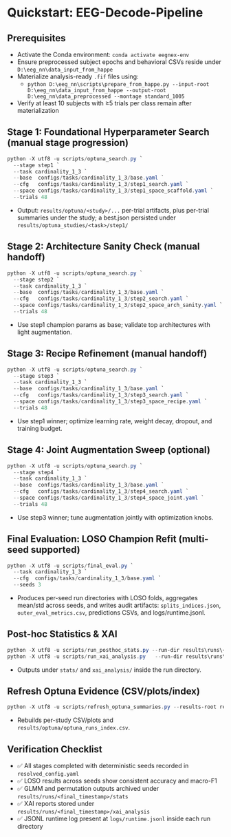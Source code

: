 # Quickstart: EEG-Decode-Pipeline

## Prerequisites
- Activate the Conda environment: `conda activate eegnex-env`
- Ensure preprocessed subject epochs and behavioral CSVs reside under `D:\eeg_nn\data_input_from_happe`
- Materialize analysis-ready `.fif` files using:
  - `python D:\eeg_nn\scripts\prepare_from_happe.py --input-root D:\eeg_nn\data_input_from_happe --output-root D:\eeg_nn\data_preprocessed --montage standard_1005`
- Verify at least 10 subjects with ≥5 trials per class remain after materialization

## Stage 1: Foundational Hyperparameter Search (manual stage progression)
```powershell
python -X utf8 -u scripts/optuna_search.py `
  --stage step1 `
  --task cardinality_1_3 `
  --base  configs/tasks/cardinality_1_3/base.yaml `
  --cfg   configs/tasks/cardinality_1_3/step1_search.yaml `
  --space configs/tasks/cardinality_1_3/step1_space_scaffold.yaml `
  --trials 48
```
- Output: `results/optuna/<study>/...` per-trial artifacts, plus per-trial summaries under the study; a best.json persisted under `results/optuna_studies/<task>/step1/`

## Stage 2: Architecture Sanity Check (manual handoff)
```powershell
python -X utf8 -u scripts/optuna_search.py `
  --stage step2 `
  --task cardinality_1_3 `
  --base  configs/tasks/cardinality_1_3/base.yaml `
  --cfg   configs/tasks/cardinality_1_3/step2_search.yaml `
  --space configs/tasks/cardinality_1_3/step2_space_arch_sanity.yaml `
  --trials 48
```
- Use step1 champion params as base; validate top architectures with light augmentation.

## Stage 3: Recipe Refinement (manual handoff)
```powershell
python -X utf8 -u scripts/optuna_search.py `
  --stage step3 `
  --task cardinality_1_3 `
  --base  configs/tasks/cardinality_1_3/base.yaml `
  --cfg   configs/tasks/cardinality_1_3/step3_search.yaml `
  --space configs/tasks/cardinality_1_3/step3_space_recipe.yaml `
  --trials 48
```
- Use step1 winner; optimize learning rate, weight decay, dropout, and training budget.

## Stage 4: Joint Augmentation Sweep (optional)
```powershell
python -X utf8 -u scripts/optuna_search.py `
  --stage step4 `
  --task cardinality_1_3 `
  --base  configs/tasks/cardinality_1_3/base.yaml `
  --cfg   configs/tasks/cardinality_1_3/step4_search.yaml `
  --space configs/tasks/cardinality_1_3/step4_space_joint.yaml `
  --trials 48
```
- Use step3 winner; tune augmentation jointly with optimization knobs.

## Final Evaluation: LOSO Champion Refit (multi-seed supported)
```powershell
python -X utf8 -u scripts/final_eval.py `
  --task cardinality_1_3 `
  --cfg  configs/tasks/cardinality_1_3/base.yaml `
  --seeds 3
```
- Produces per-seed run directories with LOSO folds, aggregates mean/std across seeds, and writes audit artifacts: `splits_indices.json`, `outer_eval_metrics.csv`, predictions CSVs, and logs/runtime.jsonl.

## Post-hoc Statistics & XAI
```powershell
python -X utf8 -u scripts/run_posthoc_stats.py --run-dir results\runs\<run_dir>
python -X utf8 -u scripts/run_xai_analysis.py   --run-dir results\runs\<run_dir>
```
- Outputs under `stats/` and `xai_analysis/` inside the run directory.

## Refresh Optuna Evidence (CSV/plots/index)
```powershell
python -X utf8 -u scripts/refresh_optuna_summaries.py --results-root results\optuna --rebuild-index
```
- Rebuilds per-study CSV/plots and `results/optuna/optuna_runs_index.csv`.

## Verification Checklist
- ✅ All stages completed with deterministic seeds recorded in `resolved_config.yaml`
- ✅ LOSO results across seeds show consistent accuracy and macro-F1
- ✅ GLMM and permutation outputs archived under `results/runs/<final_timestamp>/stats`
- ✅ XAI reports stored under `results/runs/<final_timestamp>/xai_analysis`
- ✅ JSONL runtime log present at `logs/runtime.jsonl` inside each run directory
